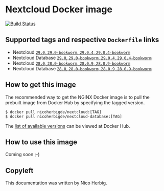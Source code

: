 # Nextcloud Docker image

[![Build Status](https://github.com/nicoherbigio/docker-nextcloud/actions/workflows/build-docker-images.yml/badge.svg)](https://github.com/nicoherbigio/docker-nextcloud/actions/workflows/build-docker-images.yml)

## Supported tags and respective `Dockerfile` links

* Nextcloud [`29.0`, `29.0-bookworm`, `29.0.4`, `29.0.4-bookworm`](https://github.com/nicoherbigio/docker-nextcloud/blob/main/29.0/debian/nextcloud/default/Dockerfile)
* Nextcloud Database [`29.0`, `29.0-bookworm`, `29.0.4`, `29.0.4-bookworm`](https://github.com/nicoherbigio/docker-nextcloud/blob/main/29.0/debian/nextcloud-database/default/Dockerfile)
* Nextcloud [`28.0`, `28.0-bookworm`, `28.0.9`, `28.0.9-bookworm`](https://github.com/nicoherbigio/docker-nextcloud/blob/main/28.0/debian/nextcloud/default/Dockerfile)
* Nextcloud Database [`28.0`, `28.0-bookworm`, `28.0.9`, `28.0.9-bookworm`](https://github.com/nicoherbigio/docker-nextcloud/blob/main/28.0/debian/nextcloud-database/default/Dockerfile)

## How to get this image

The recommended way to get the NGINX Docker image is to pull the prebuilt image from Docker Hub by specifying the tagged version.

```console
$ docker pull nicoherbigde/nextcloud:[TAG]
$ docker pull nicoherbigde/nextcloud-database:[TAG]
```

The [list of available versions](https://hub.docker.com/r/nicoherbigde/nextcloud/tags) can be viewed at Docker Hub.

## How to use this image

Coming soon ;-)

## Copyleft

This documentation was written by Nico Herbig.
